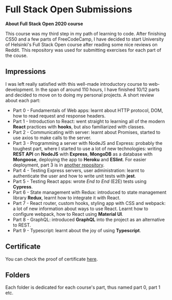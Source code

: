 
# Full Stack Open Submissions

**About Full Stack Open 2020 course**

This course was my third step in my path of learning to code. After finishing CS50 and a few parts of FreeCodeCamp, I have decided to start University of Helsinki's Full Stack Open course after reading some nice reviews on Reddit. This repository was used for submitting exercises for each part of the couse.

## Impressions

I was left really satisfied with this well-made introductory course to web-development. In the span of around 110 hours, I have finished 10/12 parts and decided to move on to doing my personal projects.
A short review about each part:

 - Part 0 - Fundamentals of Web apps:  learnt about HTTP protocol, DOM, how to read request and response headers.
 - Part 1 - Introduction to React: went straight to learning all of the modern **React** practices with **hooks**, but also familiarized with classes.
 - Part 2 - Communicating with server: learnt about Promises, started to use axios to make calls to the server.
 - Part 3 - Programming a server with NodeJS and Express: probably the toughest part, where I started to use a lot of new technologies: writing **REST API** on **NodeJS** with **Express**, **MongoDB** as a database with **Mongoose**, deploying the app to **Heroku** and **ESlint**.
 For easier deployment, part 3 is in [another repository](https://github.com/arnassavickas/Full-Stack-Open-part3).
 - Part 4 - Testing Express servers, user administration: learnt to authenticate the user and how to write unit tests with **jest**.
 - Part 5 - Testing React apps: wrote _End to End_ (E2E) tests using **Cypress**.
 - Part 6 - State management with Redux: introduced to state management library **Redux**, learnt how to integrate it with React.
 - Part 7 - React router, custom hooks, styling app with CSS and webpack: a lot of new information about ways to use React. Learnt how to configure webpack, how to React using **Material UI**.
 - Part 8 - GraphQL: introduced **GraphQL** into the project as an alternative to REST.
 - Part 9 - Typescript: learnt about the joy of using **Typescript**.
 
## Certificate
You can check the proof of certificate [here](https://cs50.harvard.edu/certificates/e7d5c75b-6baa-4b24-b60f-a3bbb1855dac).

## Folders

Each folder is dedicated for each course's part, thus named part 0, part 1 etc.
